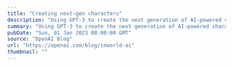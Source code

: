 ```yaml
---
title: "Creating next-gen characters"
description: "Using GPT-3 to create the next generation of AI-powered characters."
summary: "Using GPT-3 to create the next generation of AI-powered characters."
pubDate: "Sun, 01 Jan 2023 08:00:00 GMT"
source: "OpenAI Blog"
url: "https://openai.com/blog/inworld-ai"
thumbnail: ""
---
```


